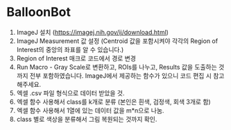 # BalloonBot

1. ImageJ 설치 (https://imagej.nih.gov/ij/download.html)
2. ImageJ Measurement 값 설정 (Centroid 값을 포함시켜야 각각의 Region of Interest의 중앙의 좌표를 알 수 있습니다.)
3. Region of Interest 매크로 코드에서 경로 변경
4. Run Macro - Gray Scale로 변환하고, ROIs를 나누고, Results 값을 도출하는 것까지 전부 포함하였습니다. ImageJ에서 제공하는 함수가 있으니 코드 편집 시 참고해주세요.
5. 엑셀 .csv 파일 형식으로 데이터 받았을 것.
6. 엑셀 함수 사용해서 class를 k개로 분류 (본인은 흰색, 검정색, 회색 3개로 함) 
7. 엑셀 함수 사용해서 1열에 있는 데이터 값을 m*n으로 나눔. 
8. class 별로 색상을 분류해서 그림 복원되는 것까지 확인. 
